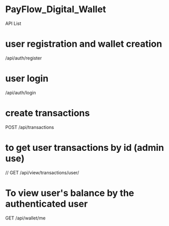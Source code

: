 # PayFlow_Digital_Wallet
API List
# user registration and wallet creation
/api/auth/register
# user login
/api/auth/login
# create transactions
POST /api/transactions

# to get user transactions by id (admin use)
// GET /api/view/transactions/user/<userId>
# To view user's balance by the authenticated user
GET /api/wallet/me